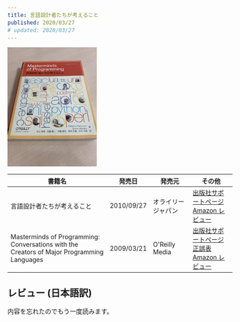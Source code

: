 ```yaml
---
title: 言語設計者たちが考えること
published: 2020/03/27
# updated: 2020/03/27
---
```


<img src="/images/books/mop.jpg" alt="言語設計者たちが考えること 表紙" width="200px">

書籍名           | 発売日  | 発売元    | その他
---------------|-----|-------|-------
言語設計者たちが考えること | 2010/09/27 | オライリージャパン | [出版社サポートページ][ja-support]<br>[Amazon レビュー][ja-review]
Masterminds of Programming:<br>Conversations with the Creators of Major Programming Languages | 2009/03/21 | O'Reilly Media | [出版社サポートページ][en-support]<br>[正誤表][en-errata]<br>[Amazon レビュー][en-review]

## レビュー (日本語訳)

内容を忘れたのでもう一度読みます。

[ja-support]: https://www.oreilly.co.jp/books/9784873114712/
[ja-review]: https://www.amazon.co.jp/product-reviews/4873114713/

[en-support]: http://shop.oreilly.com/product/9780596515171.do
[en-errata]: https://www.oreilly.com/catalog/errata.csp?isbn=9780596515171
[en-review]: https://www.amazon.com/product-reviews/B0043D2EEU/